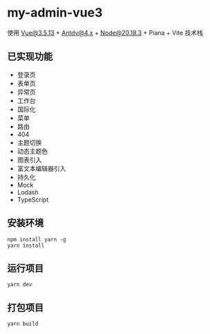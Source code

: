 # my-admin-vue3

使用 Vue@3.5.13 + Antdv@4.x + Node@20.18.3 + Piana + Vite 技术栈

## 已实现功能

+ 登录页
+ 表单页
+ 异常页
+ 工作台
+ 国际化
+ 菜单
+ 路由
+ 404
+ 主题切换
+ 动态主题色
+ 图表引入
+ 富文本编辑器引入
+ 持久化
+ Mock
+ Lodash
+ TypeScript

## 安装环境

```
npm install yarn -g
yarn install
```

## 运行项目

```
yarn dev
```

## 打包项目

```
yarn build
```
